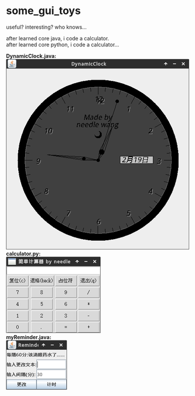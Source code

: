 # some_gui_toys
useful? interesting? who knows...

after learned core java, i code a calculator.  
after learned core python, i code a calculator...  

**DynamicClock.java:**  
![image](https://github.com/needle-wang/some_gui_toys/blob/master/screenshots/1.png)  
**calculator.py:**  
![image](https://github.com/needle-wang/some_gui_toys/blob/master/screenshots/2.png)  
**myReminder.java:**  
![image](https://github.com/needle-wang/some_gui_toys/blob/master/screenshots/3.png)  

